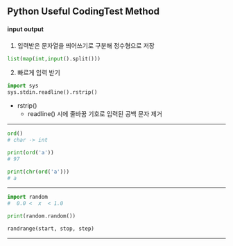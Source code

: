 ## Python Useful CodingTest Method

#### input output

1. 입력받은 문자열을 띄어쓰기로 구분해 정수형으로 저장

```python
list(map(int,input().split()))

```
2. 빠르게 입력 받기

```python
import sys
sys.stdin.readline().rstrip()

```
- rstrip()
    - readline() 시에 줄바꿈 기호로 입력된 공백 문자 제거

---

```python
ord()
# char -> int

print(ord('a'))
# 97

print(chr(ord('a')))
# a
```

---

```python
import random
#  0.0 <  x  < 1.0

print(random.random())

randrange(start, stop, step)
```

---












